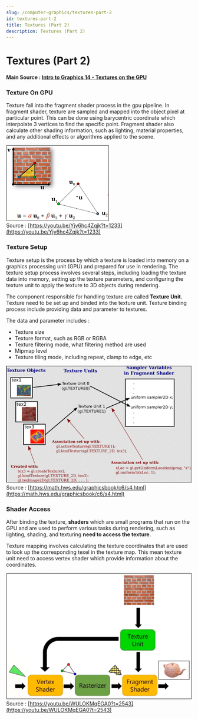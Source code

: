 ```yaml
---
slug: /computer-graphics/textures-part-2
id: textures-part-2
title: Textures (Part 2)
description: Textures (Part 2)
---
```

# Textures (Part 2)

**Main Source : [Intro to Graphics 14 - Textures on the GPU](https://youtu.be/WULOKMqEGA0)**

### Texture On GPU

Texture fall into the fragment shader process in the gpu pipeline. In fragment shader, texture are sampled and mapped into the object pixel at particular point. This can be done using barycentric coordinate which interpolate 3 vertices to find the specific point. Fragment shader also calculate other shading information, such as lighting, material properties, and any additional effects or algorithms applied to the scene.

![A triangle with 3 vertices is mapped onto texture](./texture-on-gpu.png)  
Source : [https://youtu.be/Yjv6hc4Zqjk?t=1233](https://youtu.be/Yjv6hc4Zqjk?t=1233)

### Texture Setup

Texture setup is the process by which a texture is loaded into memory on a graphics processing unit (GPU) and prepared for use in rendering. The texture setup process involves several steps, including loading the texture data into memory, setting up the texture parameters, and configuring the texture unit to apply the texture to 3D objects during rendering.

The component responsible for handling texture are called **Texture Unit.** Texture need to be set up and binded into the texture unit. Texture binding process include providing data and parameter to textures.

The data and parameter includes :

- Texture size
- Texture format, such as RGB or RGBA
- Texture filtering mode, what filtering method are used
- Mipmap level
- Texture tiling mode, including repeat, clamp to edge, etc

![Process of texture setup](./texture-setup.png)  
Source : [https://math.hws.edu/graphicsbook/c6/s4.html](https://math.hws.edu/graphicsbook/c6/s4.html)

### Shader Access

After binding the texture, **shaders** which are small programs that run on the GPU and are used to perform various tasks during rendering, such as lighting, shading, and texturing **need to access the texture**.

Texture mapping involves calculating the texture coordinates that are used to look up the corresponding texel in the texture map. This mean texture unit need to access vertex shader which provide information about the coordinates.

![Showing GPU pipeline consisting vertex shader, rasterizer, and fragment shader. Texture unit is in fragment shader but it points to vertex shader](./texture-unit-access.png)  
Source : [https://youtu.be/WULOKMqEGA0?t=2543](https://youtu.be/WULOKMqEGA0?t=2543)